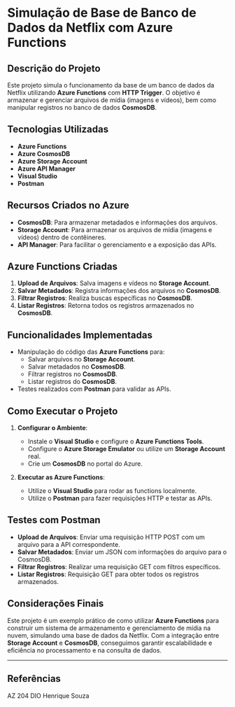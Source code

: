 # Simulação de Base de Banco de Dados da Netflix com Azure Functions

## Descrição do Projeto
Este projeto simula o funcionamento da base de um banco de dados da Netflix utilizando **Azure Functions** com **HTTP Trigger**. O objetivo é armazenar e gerenciar arquivos de mídia (imagens e vídeos), bem como manipular registros no banco de dados **CosmosDB**.

## Tecnologias Utilizadas
- **Azure Functions**
- **Azure CosmosDB**
- **Azure Storage Account**
- **Azure API Manager**
- **Visual Studio**
- **Postman**

## Recursos Criados no Azure
- **CosmosDB**: Para armazenar metadados e informações dos arquivos.
- **Storage Account**: Para armazenar os arquivos de mídia (imagens e vídeos) dentro de contêineres.
- **API Manager**: Para facilitar o gerenciamento e a exposição das APIs.

## Azure Functions Criadas
1. **Upload de Arquivos**: Salva imagens e vídeos no **Storage Account**.
2. **Salvar Metadados**: Registra informações dos arquivos no **CosmosDB**.
3. **Filtrar Registros**: Realiza buscas específicas no **CosmosDB**.
4. **Listar Registros**: Retorna todos os registros armazenados no **CosmosDB**.

## Funcionalidades Implementadas
- Manipulação do código das **Azure Functions** para:
  - Salvar arquivos no **Storage Account**.
  - Salvar metadados no **CosmosDB**.
  - Filtrar registros no **CosmosDB**.
  - Listar registros do **CosmosDB**.
- Testes realizados com **Postman** para validar as APIs.

## Como Executar o Projeto
1. **Configurar o Ambiente**:
   - Instale o **Visual Studio** e configure o **Azure Functions Tools**.
   - Configure o **Azure Storage Emulator** ou utilize um **Storage Account** real.
   - Crie um **CosmosDB** no portal do Azure.

2. **Executar as Azure Functions**:
   - Utilize o **Visual Studio** para rodar as functions localmente.
   - Utilize o **Postman** para fazer requisições HTTP e testar as APIs.

## Testes com Postman
- **Upload de Arquivos**: Enviar uma requisição HTTP POST com um arquivo para a API correspondente.
- **Salvar Metadados**: Enviar um JSON com informações do arquivo para o CosmosDB.
- **Filtrar Registros**: Realizar uma requisição GET com filtros específicos.
- **Listar Registros**: Requisição GET para obter todos os registros armazenados.

## Considerações Finais
Este projeto é um exemplo prático de como utilizar **Azure Functions** para construir um sistema de armazenamento e gerenciamento de mídia na nuvem, simulando uma base de dados da Netflix. Com a integração entre **Storage Account** e **CosmosDB**, conseguimos garantir escalabilidade e eficiência no processamento e na consulta de dados.

---

## Referências
AZ 204
DIO
Henrique Souza
